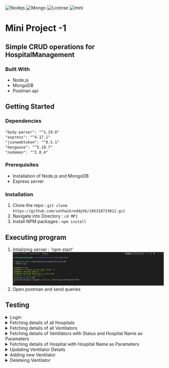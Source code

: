 ![Nodejs](https://img.shields.io/badge/nodejs-v12.18.4-blue.svg)
![Mongo](https://img.shields.io/badge/mongodb-v4.4.1-informational.svg)
![License](http://img.shields.io/:license-mit-green.svg?style=flat-square)
![mini](https://img.shields.io/static/v1?&message=mini_project&color=<9cf>)

# Mini Project -1 #

## Simple CRUD operations for HospitalManagement ##


### Built With

- Node.js
- MongoDB
- Postman api

## Getting Started
### Dependencies
    "body-parser": "^1.19.0"
    "express": "^4.17.1"
    "jsonwebtoken": "^8.5.1"
    "mongoose": "^5.10.7"
    "nodemon": "^2.0.4"
### Prerequisites
* Installation of Node.js and MongoDB
* Express server
### Installation
1. Clone the repo : ```git clone https://github.com/sathwikreddy56/245318733012.git```
2. Navigate into Directory : ```cd MP1```
3. Install NPM packages : ```npm install```
## Executing program
1. Intializing server : 'npm start'
![Alt text](/MP1/screenshots/initializing.png?raw=true "starting the express server")
2. Open postman and send queries
## Testing
<details>
    <summary>Login</summary>
    <p>1. Add username and password in the body of the query in raw json format. We wil then get a authorization token as a response</p>
    <p>2. The endpoint to Login is : <b>POST</b> >>localhost:3000/login/ </p>
    <img src="/MP1/screenshots/login.png?raw=true">
</details>
<details>
    <summary>Fetching details of all Hospitals</summary>
    <p>1. Copy the token from the login query result.</p>
    <p>2. Add the token to the headers with key as Authorization and valuse as *Bearer $token*.</p>
    <p>3. The endpoint to get the List of all Hospitals is : <b>GET</b> >>localhost:3000/api/HospitalList</p>
    <img src="/MP1/screenshots/HospitalList.png?raw=true">
</details>
<details>
    <summary>Fetching details of all Ventilators</summary>
    <p>1. Copy the token from the login query result.</p>
    <p>2. Add the token to the headers with key as Authorization and valuse as *Bearer $token*.</p>
    <p>3. The endpoint to get the List of all Ventilators is : <b>GET</b> >>localhost:3000/api/VentilatorList</p>
    <img src="/MP1/screenshots/VentilatorsList.png?raw=true">
</details>
<details>
    <summary>Fetching details of Ventilators with Status and Hospital Name as Parameters</summary>
    <p>1. Copy the token from the login query result.</p>
    <p>2. Add the token to the headers with key as Authorization and valuse as *Bearer $token*.</p>
    <p>3. The endpoint to search for Ventilators with Status and Hospital Name is : <b>GET</b> >>localhost:3000/api/Ventilator/status/hospital_name</p>
    <img src="/MP1/screenshots/Vent_stat_HN.png?raw=true">
</details>
<details>
    <summary>Fetching details of Hospital with Hospital Name as Parameters</summary>
    <p>1. Copy the token from the login query result.</p>
    <p>2. Add the token to the headers with key as Authorization and valuse as *Bearer $token*.</p>
    <p>3. The endpoint to fetch details of Hospital with Hospital Name is : <b>GET</b> >>localhost:3000/api/Hospital/hospital_name</p>
    <img src="/MP1/screenshots/hospital_name.png?raw=true">
</details>
<details>
    <summary>Updating Ventilator Details</summary>
    <p>1. Copy the token from the login query result.</p>
    <p>2. Add the token to the headers with key as Authorization and valuse as *Bearer $token*.</p>
    <p>3. Attach the feilds to bve Updated to the body of the query</p>
    <p>4. The endpoint to Upadte ventilator details : <b>PUT</b> >>localhost:3000/api/Ventilator/vent_id</p>
    <img src="/MP1/screenshots/update_vent_details.png?raw=true">
</details>
<details>
    <summary>Adding new Ventilator</summary>
    <p>1. Copy the token from the login query result.</p>
    <p>2. Add the token to the headers with key as Authorization and valuse as *Bearer $token*.</p>
    <p>3. Attach the Ventialtor Details to the body of the query</p>
    <p>4. The endpoint to Add new ventilator : <b>POST</b> >>localhost:3000/api/Ventilator</p>
    <img src="/MP1/screenshots/adding_vent.png?raw=true">
</details>
<details>
    <summary>Deleteing Ventilator</summary>
    <p>1. Copy the token from the login query result.</p>
    <p>2. Add the token to the headers with key as Authorization and valuse as *Bearer $token*.</p>
    <p>3. The endpoint to Delete ventilator : <b>DELETE</b> >>localhost:3000/api/Ventilator/vent_id</p>
    <img src="/MP1/screenshots/delete_vent.png?raw=true">
</details>
